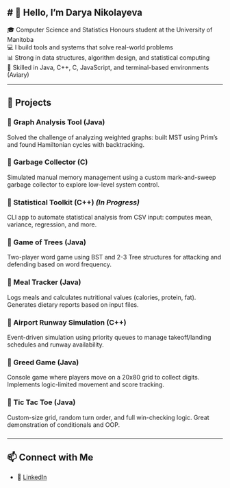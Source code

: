 ## # 👋 Hello, I’m Darya Nikolayeva

🎓 Computer Science and Statistics Honours student at the University of Manitoba  
💻 I build tools and systems that solve real-world problems  
📊 Strong in data structures, algorithm design, and statistical computing  
🔧 Skilled in Java, C++, C, JavaScript, and terminal-based environments (Aviary)

---

## 🚀 Projects

### 🔹 Graph Analysis Tool (Java)
Solved the challenge of analyzing weighted graphs: built MST using Prim’s and found Hamiltonian cycles with backtracking.

### 🔹 Garbage Collector (C)
Simulated manual memory management using a custom mark-and-sweep garbage collector to explore low-level system control.

### 🔹 Statistical Toolkit (C++) *(In Progress)*
CLI app to automate statistical analysis from CSV input: computes mean, variance, regression, and more.

### 🔹 Game of Trees (Java)
Two-player word game using BST and 2-3 Tree structures for attacking and defending based on word frequency.

### 🔹 Meal Tracker (Java)
Logs meals and calculates nutritional values (calories, protein, fat). Generates dietary reports based on input files.

### 🔹 Airport Runway Simulation (C++)
Event-driven simulation using priority queues to manage takeoff/landing schedules and runway availability.

### 🔹 Greed Game (Java)
Console game where players move on a 20x80 grid to collect digits. Implements logic-limited movement and score tracking.

### 🔹 Tic Tac Toe (Java)
Custom-size grid, random turn order, and full win-checking logic. Great demonstration of conditionals and OOP.

###



---

## 📫 Connect with Me

- 💼 [LinkedIn](https://www.linkedin.com/in/darya-nikolayeva-a118942b0)


<!--
**daryanikolayeva/daryanikolayeva** is a ✨ _special_ ✨ repository because its `README.md` (this file) appears on your GitHub profile.

Here are some ideas to get you started:

- 🔭 I’m currently working on ...
- 🌱 I’m currently learning ...
- 👯 I’m looking to collaborate on ...
- 🤔 I’m looking for help with ...
- 💬 Ask me about ...
- 📫 How to reach me: ...
- 😄 Pronouns: ...
- ⚡ Fun fact: ...
-->
